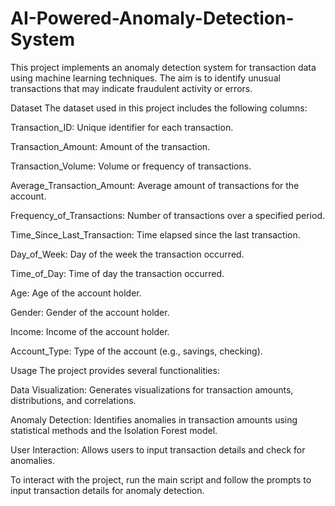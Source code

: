 # AI-Powered-Anomaly-Detection-System
This project implements an anomaly detection system for transaction data using machine learning techniques. The aim is to identify unusual transactions that may indicate fraudulent activity or errors.

Dataset
The dataset used in this project includes the following columns:

Transaction_ID: Unique identifier for each transaction.

Transaction_Amount: Amount of the transaction.

Transaction_Volume: Volume or frequency of transactions.

Average_Transaction_Amount: Average amount of transactions for the account.

Frequency_of_Transactions: Number of transactions over a specified period.

Time_Since_Last_Transaction: Time elapsed since the last transaction.

Day_of_Week: Day of the week the transaction occurred.

Time_of_Day: Time of day the transaction occurred.

Age: Age of the account holder.

Gender: Gender of the account holder.

Income: Income of the account holder.

Account_Type: Type of the account (e.g., savings, checking).

Usage
The project provides several functionalities:

Data Visualization:
Generates visualizations for transaction amounts, distributions, and correlations.

Anomaly Detection:
Identifies anomalies in transaction amounts using statistical methods and the Isolation Forest model.

User Interaction:
Allows users to input transaction details and check for anomalies.

To interact with the project, run the main script and follow the prompts to input transaction details for anomaly detection.
